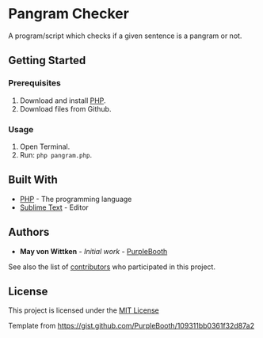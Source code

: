 # Pangram Checker

A program/script which checks if a given sentence is a pangram or not.


## Getting Started

### Prerequisites

1. Download and install [PHP](https://www.php.net/manual/en/install.php).  
2. Download files from Github.


### Usage

1. Open Terminal.  
2. Run: `php pangram.php`.  


## Built With

* [PHP](https://www.php.net/) - The programming language  
* [Sublime Text](https://www.sublimetext.com/) - Editor  


## Authors

* **May von Wittken** - *Initial work* - [PurpleBooth](https://github.com/Maavw)

See also the list of [contributors](https://github.com/Maavw/coding-challenge-home24/contributors) who participated in this project.

## License

This project is licensed under the [MIT License](LICENSE.md)


Template from https://gist.github.com/PurpleBooth/109311bb0361f32d87a2
